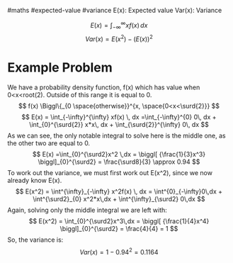 #maths #expected-value #variance
E(x): Expected value
Var(x): Variance

$$
E(x) = \int_{-\infty}^{\infty} xf(x) \, dx
$$
$$
Var(x) = E(x^2)-(E(x))^2
$$

# Example Problem
We have a probability density function, f(x) which has value when 0<x<root(2). Outside of this range it is equal to 0.
$$
f(x) \Biggl\{_{0 \space{otherwise}}^{x, \space{0<x<\surd{2}}}
$$
$$
E(x) = \int_{-\infty}^{\infty} xf(x) \, dx =\int_{-\infty}^{0} 0\, dx + \int_{0}^{\surd{2}} x*x\, dx + \int_{\surd{2}}^{\infty} 0\, dx
$$
As we can see, the only notable integral to solve here is the middle one, as the other two are equal to 0.
$$
E(x) =\int_{0}^{\surd2}x^2 \,dx = \biggl[ {\frac{1}{3}x^3} \biggl]_{0}^{\surd2} = \frac{\surd8}{3} \approx 0.94
$$
To work out the variance, we must first work out E(x^2), since we now already know E(x).
$$
E(x^2) = \int^{\infty}_{-\infty} x^2f(x) \, dx = \int^{0}_{-\infty}0\,dx + \int^{\surd2}_{0} x^2*x\,dx + \int^{\infty}_{\surd2} 0\,dx
$$
Again, solving only the middle integral we are left with:
$$
E(x^2) = \int_{0}^{\surd2}x^3\,dx = \biggl[ {\frac{1}{4}x^4} \biggl]_{0}^{\surd2} = \frac{4}{4} = 1
$$
So, the variance is:
$$
Var(x) = 1-0.94^2 = 0.1164
$$
